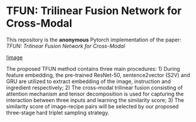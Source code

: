 # TFUN: Trilinear Fusion Network for Cross-Modal

This repository is the **anonymous** Pytorch implementation of the paper: *TFUN: Trilinear Fusion Network for Cross-Modal*

[!image](https://github.com/ACM-MM2021/TFUN-pytorch/blob/main/img/framework.png)

The proposed TFUN method contains three main procedures: 1) During feature embedding, the pre-trained ResNet-50, sentence2vector (S2V) and GRU are utilized to extract embedding of the image, instruction and ingredient respectively; 2) The cross-modal trilinear fusion consisting of attention mechanism and tensor decomposition is used for capturing the interaction between three inputs and learning the similarity score; 3) The similarity score of image-recipe pairs will be selected by our proposed three-stage hard triplet sampling strategy.

